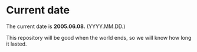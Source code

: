 # Current date

The current date is **2005.06.08.** (YYYY.MM.DD.)

This repository will be good when the world ends, so we will know how long it lasted.